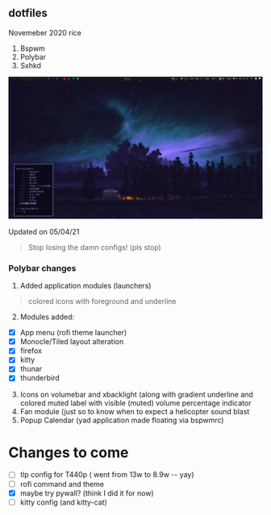 ## dotfiles

Novemeber 2020 rice

1. Bspwm
2. Polybar
3. Sxhkd 

![Preview](./preview.png)

Updated on 05/04/21 

>Stop losing the damn configs! (pls stop)

### Polybar changes

1.  Added application modules (launchers)
  > colored icons with foreground and underline

2. Modules added:
  - [x] App menu (rofi theme launcher)
  - [x] Monocle/Tiled layout alteration
  - [x] firefox
  - [x] kitty
  - [x] thunar
  - [x] thunderbird

3. Icons on volumebar and xbacklight (along with gradient underline and colored muted label with visible (muted) volume percentage indicator
4. Fan module (just so to know when to expect a helicopter sound blast
5. Popup Calendar (yad application made floating via bspwmrc)

# Changes to come
- [ ] tlp config for T440p ( went from 13w to 8.9w -- yay)
- [ ] rofi command and theme
- [X] maybe try pywall? (think I did it for now)
- [ ] kitty config (and kitty-cat)
